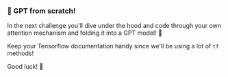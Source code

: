 
### 🚀 GPT from scratch!

In the next challenge you'll dive under the hood and code through your own attention mechanism and folding it into a GPT model! 🤯

Keep your Tensorflow documentation handy since we'll be using a lot of `tf` methods!

Good luck!  🎉
